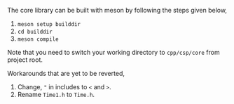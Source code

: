 The core library can be built with meson by following the steps given below,

1. `meson setup builddir`
2. `cd builddir`
3. `meson compile`

Note that you need to switch your working directory to `cpp/csp/core` from project root.

Workarounds that are yet to be reverted,

1. Change, `"` in includes to `<` and `>`.
2. Rename `Time1.h` to `Time.h`.
